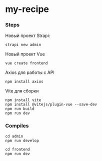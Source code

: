 # my-recipe

### Steps

Новый проект Strapi:
```
strapi new admin
```

Новый проект Vue
```
vue create frontend
```

Axios для работы с API
```
npm install axios
```

Vite для сборки
```
npm install vite
npm install @vitejs/plugin-vue --save-dev
npm run build
npm run dev
```

### Compiles

```
cd admin
npm run develop

cd frontend
npm run dev
```